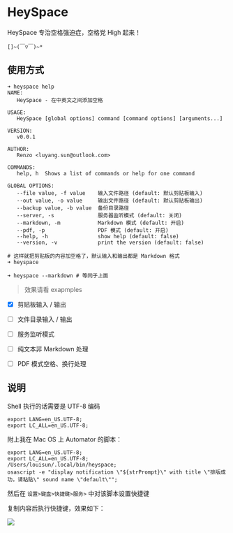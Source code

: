 # HeySpace

HeySpace 专治空格强迫症，空格党 High 起来！

`[]~(￣▽￣)~*`

## 使用方式

```shell script
➜ heyspace help
NAME:
   HeySpace - 在中英文之间添加空格

USAGE:
   HeySpace [global options] command [command options] [arguments...]

VERSION:
   v0.0.1

AUTHOR:
   Renzo <luyang.sun@outlook.com>

COMMANDS:
   help, h  Shows a list of commands or help for one command

GLOBAL OPTIONS:
   --file value, -f value    输入文件路径 (default: 默认剪贴板输入)
   --out value, -o value     输出文件路径 (default: 默认剪贴板输出)
   --backup value, -b value  备份目录路径
   --server, -s              服务器监听模式 (default: 关闭)
   --markdown, -m            Markdown 模式 (default: 开启)
   --pdf, -p                 PDF 模式 (default: 开启)
   --help, -h                show help (default: false)
   --version, -v             print the version (default: false)
```



```shell
# 这样就把剪贴板的内容加空格了，默认输入和输出都是 Markdown 格式
➜ heyspace

➜ heyspace --markdown # 等同于上面
```

> 效果请看 exapmples


- [x] 剪贴板输入 / 输出
- [ ] 文件目录输入 / 输出
- [ ] 服务监听模式
- [ ] 纯文本非 Markdown 处理
- [ ] PDF 模式空格、换行处理


## 说明

Shell 执行的话需要是 UTF-8 编码

```shell script
export LANG=en_US.UTF-8;
export LC_ALL=en_US.UTF-8;
```

附上我在 Mac OS 上 Automator 的脚本：

```shell script
export LANG=en_US.UTF-8;
export LC_ALL=en_US.UTF-8;
/Users/louisun/.local/bin/heyspace;
osascript -e "display notification \"${strPrompt}\" with title \"排版成功，请粘贴\" sound name \"default\"";
```

然后在 `设置>键盘>快捷键>服务>` 中对该脚本设置快捷键

复制内容后执行快捷键，效果如下：

![](https://bucket-1255905387.cos.ap-shanghai.myqcloud.com/2019-12-12-19-31-49_r80.png)
 